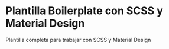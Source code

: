 # Plantilla Boilerplate con SCSS y Material Design

Plantilla completa para trabajar con SCSS y Material Design